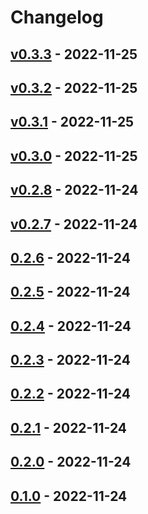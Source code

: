 # Changelog

## [v0.3.3](https://github.com/muno92/github_actions_sandbox/compare/v0.3.2...v0.3.3) - 2022-11-25

## [v0.3.2](https://github.com/muno92/github_actions_sandbox/compare/v0.3.1...v0.3.2) - 2022-11-25

## [v0.3.1](https://github.com/muno92/github_actions_sandbox/compare/v0.3.0...v0.3.1) - 2022-11-25

## [v0.3.0](https://github.com/muno92/github_actions_sandbox/compare/v0.2.8...v0.3.0) - 2022-11-25

## [v0.2.8](https://github.com/muno92/github_actions_sandbox/compare/v0.2.7...v0.2.8) - 2022-11-24

## [v0.2.7](https://github.com/muno92/github_actions_sandbox/compare/v0.2.6...v0.2.7) - 2022-11-24

## [0.2.6](https://github.com/muno92/github_actions_sandbox/compare/v0.2.5...0.2.6) - 2022-11-24

## [0.2.5](https://github.com/muno92/github_actions_sandbox/compare/0.2.4...0.2.5) - 2022-11-24

## [0.2.4](https://github.com/muno92/github_actions_sandbox/compare/0.2.3...0.2.4) - 2022-11-24

## [0.2.3](https://github.com/muno92/github_actions_sandbox/compare/0.2.2...0.2.3) - 2022-11-24

## [0.2.2](https://github.com/muno92/github_actions_sandbox/compare/0.2.1...0.2.2) - 2022-11-24

## [0.2.1](https://github.com/muno92/github_actions_sandbox/compare/0.2.0...0.2.1) - 2022-11-24

## [0.2.0](https://github.com/muno92/github_actions_sandbox/compare/0.1.0...0.2.0) - 2022-11-24

## [0.1.0](https://github.com/muno92/github_actions_sandbox/commits/0.1.0) - 2022-11-24
